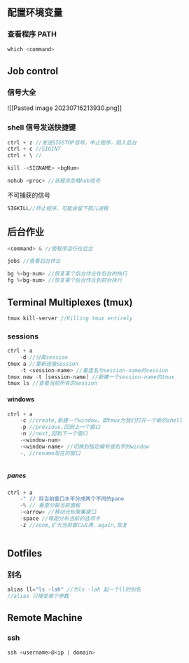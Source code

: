 ## 配置环境变量

### 查看程序 PATH
```c
which <command>

```
## Job control

### 信号大全
![[Pasted image 20230716213930.png]]

### shell 信号发送快捷键
```c
ctrl + z //发送SIGSTOP信号，中止程序，陷入后台
ctrl + c //SIGINT
ctrl + \ //

kill -<SIGNAME> <bgNum>

nohub <proc> //该程序忽略hub信号
```

不可捕获的信号
```c
SIGKILL//终止程序，可能会留下孤儿进程
```



## 后台作业

```c
<command> & //使程序运行在后台

jobs //查看后台作业

bg %<bg-num> //恢复某个后台作业在后台的执行
fg %<bg-num> //恢复某个后台作业到前台执行
```

## Terminal Multiplexes (tmux)

```c
tmux kill-server //Killing tmux entirely
```

### sessions

```c
ctrl + a 
	-d //分离session
tmux a //重新连接session
	-t <session-name> //重连名为session-name的session
tmux new -t [session-name] //新建一个session-name的tmux
tmux ls //查看当前所有的session

```
#### windows
```c
ctrl + a 
	-c //create,新建一个window，即tmux为我们打开一个新的shell
	-p //previous,回到上一个窗口
	-n //next,回到下一个窗口
	-<window-num>
	-<window-name> //切换到指定编号或名字的window
	-, //rename现在的窗口
 
```

##### panes

```c
ctrl + a
	-" // 将当前窗口水平分成两个不同的pane
	-% // 垂直分裂当前面板
	-<arrow> //移动光标聚集窗口
	-space //等距分布当前的选项卡
	-z //zoom,扩大当前窗口占满，again,恢复
	
```
## Dotfiles

### 别名

```c
alias ll="ls -lah" //为ls -lah 起一个ll的别名
//alias 只接受单个参数


```

## Remote Machine

### ssh

```c
ssh <username>@<ip | domain>
```
